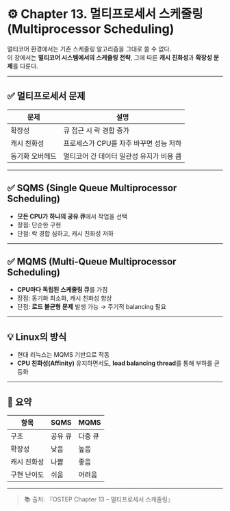# ⚙️ Chapter 13. 멀티프로세서 스케줄링 (Multiprocessor Scheduling)

멀티코어 환경에서는 기존 스케줄링 알고리즘을 그대로 쓸 수 없다.  
이 장에서는 **멀티코어 시스템에서의 스케줄링 전략**, 그에 따른 **캐시 친화성**과 **확장성 문제**를 다룬다.

---

## ✅ 멀티프로세서 문제

| 문제 | 설명 |
|------|------|
| 확장성 | 큐 접근 시 락 경합 증가 |
| 캐시 친화성 | 프로세스가 CPU를 자주 바꾸면 성능 저하 |
| 동기화 오버헤드 | 멀티코어 간 데이터 일관성 유지가 비용 큼 |

---

## ✅ SQMS (Single Queue Multiprocessor Scheduling)

- **모든 CPU가 하나의 공유 큐**에서 작업을 선택
- 장점: 단순한 구현
- 단점: 락 경합 심하고, 캐시 친화성 저하

---

## ✅ MQMS (Multi-Queue Multiprocessor Scheduling)

- **CPU마다 독립된 스케줄링 큐**를 가짐
- 장점: 동기화 최소화, 캐시 친화성 향상
- 단점: **로드 불균형 문제** 발생 가능 → 주기적 balancing 필요

---

## 💡 Linux의 방식

- 현대 리눅스는 MQMS 기반으로 작동
- **CPU 친화성(Affinity)** 유지하면서도, **load balancing thread**를 통해 부하를 균등화

---

## 🎯 요약

| 항목 | SQMS | MQMS |
|------|------|------|
| 구조 | 공유 큐 | 다중 큐 |
| 확장성 | 낮음 | 높음 |
| 캐시 친화성 | 나쁨 | 좋음 |
| 구현 난이도 | 쉬움 | 어려움 |

---

> 📚 출처: 『OSTEP Chapter 13 – 멀티프로세서 스케줄링』

